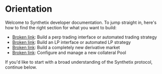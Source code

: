 # Orientation

Welcome to Synthetix developer documentation. To jump straight in, here's how to find the right section for what you want to build:

* [Broken link](broken-reference "mention"): Build a perp trading interface or automated trading strategy
* [Broken link](broken-reference "mention"): Build an LP interface or automated LP strategy
* [Broken link](broken-reference "mention"): Build a completely new derivative market
* [Broken link](broken-reference "mention"): Configure and manage a new collateral Pool

If you'd like to start with a broad understanding of the Synthetix protocol, continue below.
